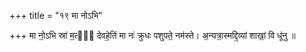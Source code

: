 +++
title = "१९ मा नोऽभि"

+++
मा नो॒ऽभि स्रा॑ म॒त्यं᳡ देवहे॒तिं मा नः॑ क्रुधः पशुपते॒ नम॑स्ते। अ॒न्यत्रा॒स्मद्दि॒व्यां शाखां॒ वि धू॑नु ॥